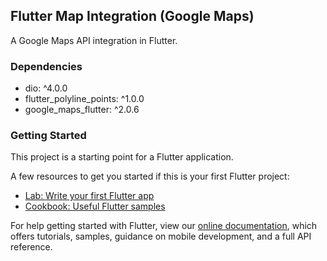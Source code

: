 ## Flutter Map Integration (Google Maps)

A Google Maps API integration in Flutter.

### Dependencies
* dio: ^4.0.0
* flutter_polyline_points: ^1.0.0
* google_maps_flutter: ^2.0.6

### Getting Started

This project is a starting point for a Flutter application.

A few resources to get you started if this is your first Flutter project:

- [Lab: Write your first Flutter app](https://flutter.dev/docs/get-started/codelab)
- [Cookbook: Useful Flutter samples](https://flutter.dev/docs/cookbook)

For help getting started with Flutter, view our
[online documentation](https://flutter.dev/docs), which offers tutorials,
samples, guidance on mobile development, and a full API reference.
